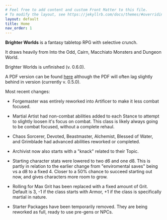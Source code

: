 ```yaml
---
# Feel free to add content and custom Front Matter to this file.
# To modify the layout, see https://jekyllrb.com/docs/themes/#overriding-theme-defaults
layout: default
title: Home
nav_order: 1
---
```


**Brighter Worlds** is a fantasy tabletop RPG with selective crunch.

It draws heavily from Into the Odd, Cairn, Macchiato Monsters and Dungeon World.

Brighter Worlds is unfinished (v. 0.6.0).

A PDF version can be found [here](https://awkwardturtle.itch.io/brighter-worlds) although the PDF will often lag slightly behind in version (currently v. 0.5.0).

Most recent changes:

* Forgemaster was entirely reworked into Artificer to make it less combat focused.

* Martial Artist had non-combat abilities added to each Stance to attempt to slightly loosen it's focus on combat. This class is likely always going to be combat focused, without a complete rehaul. 

* Chaos Sorcerer, Devoted, Beastmaster, Alchemist, Blessed of Water, and Grimblade had advanced abilities reworked or completed.

* Archivist now also starts with a "knack" related to their Topic.

* Starting character stats were lowered to two d6 and one d8. This is partly in relation to the earlier change from "enviromental saves" being vs a d8 to a fixed 4. Closer to a 50% chance to succeed starting out now, and gives characters more room to grow.

* Rolling for Max Grit has been replaced with a fixed amount of Grit. Default is 3, -1 if the class starts with Armor, +1 if the class is specifically martial in nature.

* Starter Packages have been temporarily removed. They are being reworked as full, ready to use pre-gens or NPCs.